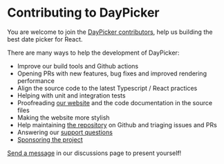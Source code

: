 # Contributing to DayPicker

You are welcome to join the [DayPicker
contributors](https://github.com/gpbl/react-day-picker/graphs/contributors),
help us building the best date picker for React.

There are many ways to help the development of DayPicker:

- Improve our build tools and Github actions
- Opening PRs with new features, bug fixes and improved rendering performance
- Align the source code to the latest Typescript / React practices
- Helping with unit and integration tests
- Proofreading [our website](https://daypicker.dev/) and the
  code documentation in the source files
- Making the website more stylish
- Help maintaining [the repository](https://github.com/gpbl/react-day-picker) on Github and triaging issues and PRs
- Answering our [support questions](https://github.com/gpbl/react-day-picker/discussions/categories/support)
- [Sponsoring the project](https://github.com/sponsors/gpbl)

[Send a
message](https://github.com/gpbl/react-day-picker/discussions)
in our discussions page to present yourself!
